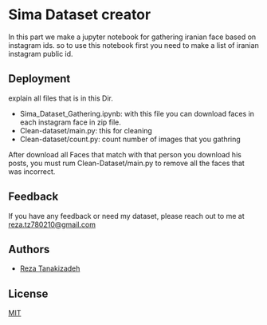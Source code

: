 

# Sima Dataset creator

In this part we make a jupyter notebook for gathering iranian face based on instagram ids.
so to use this notebook first you need to make a list of iranian instagram public id.


## Deployment

explain all files that is in this Dir.
- Sima_Dataset_Gathering.ipynb: with this file you can download faces in each instagram face in zip file.
- Clean-dataset/main.py: this for cleaning
- Clean-dataset/count.py: count number of images that you gathring

After download all Faces that match with that person you download his posts, you must rum Clean-Dataset/main.py to remove all the faces that was incorrect.


## Feedback

If you have any feedback or need my dataset, please reach out to me at reza.tz780210@gmail.com


## Authors

- [Reza Tanakizadeh](https://github.com/mertz1999)


## License

[MIT](https://choosealicense.com/licenses/mit/)

